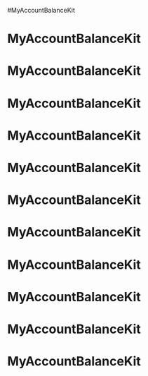 #MyAccountBalanceKit
# MyAccountBalanceKit
# MyAccountBalanceKit
# MyAccountBalanceKit
# MyAccountBalanceKit
# MyAccountBalanceKit
# MyAccountBalanceKit
# MyAccountBalanceKit
# MyAccountBalanceKit
# MyAccountBalanceKit
# MyAccountBalanceKit
# MyAccountBalanceKit
